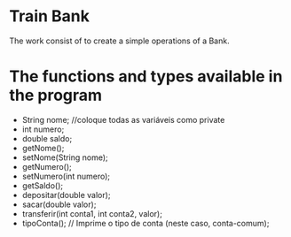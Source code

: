 # Train Bank
  The work consist of to create a simple operations of a Bank.
# The functions and types available  in the program
  - String nome; //coloque todas as variáveis como private
  - int numero;
  - double saldo;
  - getNome();
  - setNome(String nome);
  - getNumero();
  - setNumero(int numero);
  - getSaldo();
  - depositar(double valor);
  - sacar(double valor);
  - transferir(int conta1, int conta2, valor);  
  - tipoConta(); // Imprime o tipo de conta (neste caso, conta-comum);
